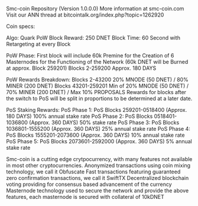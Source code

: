 Smc-coin Repository (Version 1.0.0.0)
More information at smc-coin.com
Visit our ANN thread at bitcointalk.org/index.php?topic=1262920

Coin specs:

Algo: Quark
PoW Block Reward: 250 DNET
Block Time: 60 Second with Retargeting at every Block

PoW Phase: 
First block will include 60k Premine for the Creation of 6 Masternodes for the Functioning of the Network (60k DNET will be Burned at approx. Block 259201)
Blocks 2-259200 Approx. 180 DAYS

PoW Rewards Breakdown: 
Blocks 2-43200 20% MNODE (50 DNET) / 80% MINER (200 DNET)
Blocks 43201-259201 Min of 20% MNODE (50 DNET) / 70% MINER (200 DNET) / Max 10% PROPOSALS
Rewards for blocks after the switch to PoS will be split in proportions to be determined at a later date. 

PoS Staking Rewards:
PoS Phase 1: PoS Blocks 259201-0518400 (Approx. 180 DAYS) 100% annual stake rate
PoS Phase 2: PoS Blocks 0518401-1036800 (Approx. 360 DAYS) 50% stake rate
PoS Phase 3: PoS Blocks 1036801-1555200 (Approx. 360 DAYS) 25% annual stake rate
PoS Phase 4: PoS Blocks 1555201-2073600 (Approx. 360 DAYS) 10% annual stake rate
PoS Phase 5: PoS Blocks 2073601-2592000 (Approx. 360 DAYS) 5% annual stake rate

Smc-coin is a cutting edge crytpocurrency, with many features not available in most other cryptocurrencies. 
Anonymized transactions using coin mixing technology, we call it Obfuscate
Fast transactions featuring guaranteed zero confirmation transactions, we call it SwiftTX
Decentralized blockchain voting providing for consensus based advancement of the currency
Masternode technology used to secure the network and provide the above features, each masternode is secured with collateral of 10kDNET